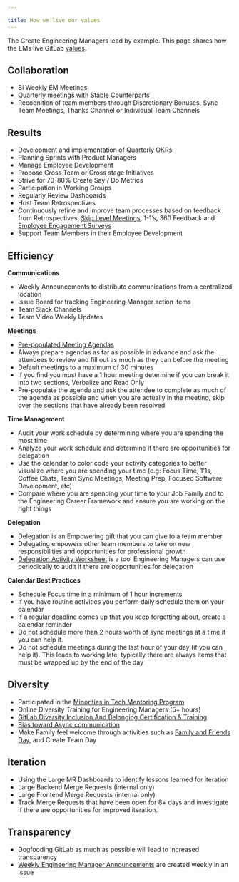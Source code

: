 ```yaml
---

title: How we live our values
---
```









The Create Engineering Managers lead by example.  This page shares how the EMs live GitLab [values](/handbook/values/).

## Collaboration

- Bi Weekly EM Meetings
- Quarterly meetings with Stable Counterparts
- Recognition of team members through Discretionary Bonuses, Sync Team Meetings, Thanks Channel or Individual Team Channels

## Results

- Development and implementation of Quarterly OKRs
- Planning Sprints with Product Managers
- Manage Employee Development 
- Propose Cross Team or Cross stage Initiatives
- Strive for 70-80% Create Say / Do  Metrics
- Participation in Working Groups
- Regularly Review Dashboards
- Host Team Retrospectives 
- Continuously refine and improve team processes based on feedback from Retrospectives, [Skip Level Meetings](/handbook/engineering/development/dev/create/engineers/skip-level/), 1-1’s, 360 Feedback and [Employee Engagement Surveys](/handbook/engineering/development/dev/create/engineers/engagement-survey/)
- Support Team Members in their Employee Development

## Efficiency

**Communications**

- Weekly Announcements to distribute communications from a centralized location
- Issue Board for tracking Engineering Manager action items
- Team Slack Channels
- Team Video Weekly Updates

**Meetings**

- [Pre-populated Meeting Agendas](/handbook/engineering/development/dev/create/engineering-managers/meetings/)
- Always prepare agendas as far as possible in advance and ask the attendees to review and fill out as much as they can before the meeting
- Default meetings to a maximum of 30 minutes
- If you find you must have a 1 hour meeting determine if you can break it into two sections, Verbalize and Read Only
- Pre-populate the agenda and ask the attendee to complete as much of the agenda as possible and when you are actually in the meeting, skip over the sections that have already been resolved

**Time Management**

- Audit your work schedule by determining where you are spending the most time
- Analyze your work schedule and determine if there are opportunities for delegation
- Use the calendar to color code your activity categories to better visualize where you are spending your time (e.g: Focus Time, 1’1s, Coffee Chats, Team Sync Meetings, Meeting Prep, Focused Software Development, etc)
- Compare where you are spending your time to your Job Family and to the Engineering Career Framework and ensure you are working on the right things

**Delegation**

- Delegation is an Empowering gift that you can give to a team member
- Delegating empowers other team members to take on new responsibilities and opportunities for professional growth
- [Delegation Activity Worksheet](https://docs.google.com/spreadsheets/d/1Ly5CzDKb5Op-WBCx4NQfy2RTSpqtq7o7lCiQWikjMiI/edit#gid=0) is a tool Engineering Managers can use periodically to audit if there are opportunities for delegation

**Calendar Best Practices**

- Schedule Focus time in a minimum of 1 hour increments
- If you have routine activities you perform daily schedule them on your calendar
- If a regular deadline comes  up that you keep forgetting about, create a calendar reminder
- Do not schedule more than 2 hours worth of sync meetings at a time if you can help it.
- Do not schedule meetings during the last hour of your day (if you can help it). This leads to working late, typically there are always items that must be wrapped up by the end of the day

## Diversity

- Participated in the [Minorities in Tech Mentoring Program](/handbook/company/culture/inclusion/erg-minorities-in-tech/mentoring/)
- Online Diversity Training for Engineering Managers (5+ hours)
- [GitLab Diversity Inclusion And Belonging Certification & Training](/handbook/company/culture/inclusion/dib-training/)
- [Bias toward Async communication](/handbook/company/culture/all-remote/asynchronous/)
- Make Family feel welcome through activities such as [Family and Friends Day](/handbook/company/family-and-friends-day/), and  Create Team Day 

## Iteration

- Using the Large MR Dashboards to identify lessons learned for iteration
- Large Backend Merge Requests (internal only)
- Large Frontend Merge Requests (internal only)
- Track Merge Requests that have been open for 8+ days and investigate if there are opportunities for improved iteration.

## Transparency

- Dogfooding GitLab as much as possible will lead to increased transparency
- [Weekly Engineering Manager Announcements](https://gitlab.com/gitlab-com/create-stage/create-engineering-managers/-/issues?scope=all&utf8=✓&state=all&label_name[]=Weekly%20Team%20Announcement) are created weekly in an Issue
